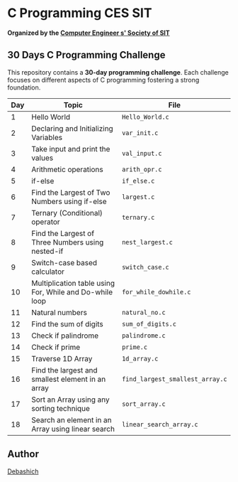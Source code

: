 # C Programming CES SIT
**Organized by the [Computer Engineer s' Society of SIT](https://www.linkedin.com/company/computer-engineers-society-sit/)**

## 30 Days C Programming Challenge
This repository contains a **30-day programming challenge**. Each challenge focuses on different aspects of C programming fostering a strong foundation. 

| Day | Topic | File |
| --- | --- | --- |
| 1   | Hello World | `Hello_World.c` |
| 2   | Declaring and Initializing Variables | `var_init.c` |
| 3   | Take input and print the values | `val_input.c` |
| 4   | Arithmetic operations | `arith_opr.c` |
| 5   | if-else | `if_else.c` |
| 6   | Find the Largest of Two Numbers using if-else | `largest.c` |
| 7   | Ternary (Conditional) operator | `ternary.c` |
| 8   | Find the Largest of Three Numbers using nested-if | `nest_largest.c` |
| 9   | Switch-case based calculator | `switch_case.c` |
| 10  | Multiplication table using For, While and Do-while loop | `for_while_dowhile.c` |
| 11  | Natural numbers | `natural_no.c` |
| 12  | Find the sum of digits | `sum_of_digits.c` |
| 13  | Check if palindrome | `palindrome.c` |
| 14  | Check if prime | `prime.c` |
| 15  | Traverse 1D Array | `1d_array.c` |
| 16  | Find the largest and smallest element in an array | `find_largest_smallest_array.c` |
| 17  | Sort an Array using any sorting technique| `sort_array.c` |
| 18  | Search an element in an Array using linear search| `linear_search_array.c` |


## Author

[Debashich](https://github.com/Debashich)
